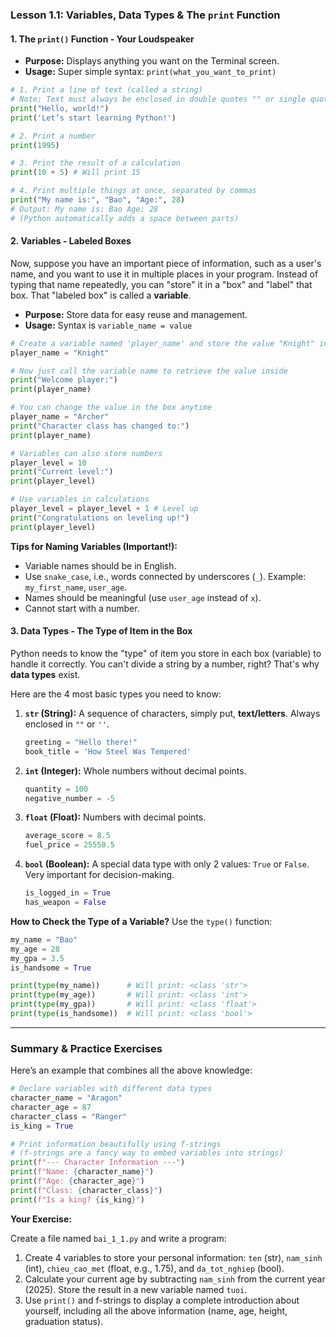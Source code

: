 ### **Lesson 1.1: Variables, Data Types & The `print` Function**

#### **1. The `print()` Function - Your Loudspeaker**

- **Purpose:** Displays anything you want on the Terminal screen.
- **Usage:** Super simple syntax: `print(what_you_want_to_print)`

```python
# 1. Print a line of text (called a string)
# Note: Text must always be enclosed in double quotes "" or single quotes ''
print("Hello, world!")
print('Let’s start learning Python!')

# 2. Print a number
print(1995)

# 3. Print the result of a calculation
print(10 + 5) # Will print 15

# 4. Print multiple things at once, separated by commas
print("My name is:", "Bao", "Age:", 28)
# Output: My name is: Bao Age: 28
# (Python automatically adds a space between parts)
```

#### **2. Variables - Labeled Boxes**

Now, suppose you have an important piece of information, such as a user's name, and you want to use it in multiple places in your program. Instead of typing that name repeatedly, you can "store" it in a "box" and "label" that box. That "labeled box" is called a **variable**.

- **Purpose:** Store data for easy reuse and management.
- **Usage:** Syntax is `variable_name = value`

```python
# Create a variable named 'player_name' and store the value "Knight" in it
player_name = "Knight"

# Now just call the variable name to retrieve the value inside
print("Welcome player:")
print(player_name)

# You can change the value in the box anytime
player_name = "Archer"
print("Character class has changed to:")
print(player_name)

# Variables can also store numbers
player_level = 10
print("Current level:")
print(player_level)

# Use variables in calculations
player_level = player_level + 1 # Level up
print("Congratulations on leveling up!")
print(player_level)
```

**Tips for Naming Variables (Important!):**

- Variable names should be in English.
- Use `snake_case`, i.e., words connected by underscores (`_`). Example: `my_first_name`, `user_age`.
- Names should be meaningful (use `user_age` instead of `x`).
- Cannot start with a number.

#### **3. Data Types - The Type of Item in the Box**

Python needs to know the "type" of item you store in each box (variable) to handle it correctly. You can't divide a string by a number, right? That's why **data types** exist.

Here are the 4 most basic types you need to know:

1. **`str` (String):** A sequence of characters, simply put, **text/letters**. Always enclosed in `""` or `''`.
   ```python
   greeting = "Hello there!"
   book_title = 'How Steel Was Tempered'
   ```
2. **`int` (Integer):** Whole numbers without decimal points.
   ```python
   quantity = 100
   negative_number = -5
   ```
3. **`float` (Float):** Numbers with decimal points.
   ```python
   average_score = 8.5
   fuel_price = 25550.5
   ```
4. **`bool` (Boolean):** A special data type with only 2 values: `True` or `False`. Very important for decision-making.
   ```python
   is_logged_in = True
   has_weapon = False
   ```

**How to Check the Type of a Variable?** Use the `type()` function:

```python
my_name = "Bao"
my_age = 28
my_gpa = 3.5
is_handsome = True

print(type(my_name))      # Will print: <class 'str'>
print(type(my_age))       # Will print: <class 'int'>
print(type(my_gpa))       # Will print: <class 'float'>
print(type(is_handsome))  # Will print: <class 'bool'>
```

---

### **Summary & Practice Exercises**

Here’s an example that combines all the above knowledge:

```python
# Declare variables with different data types
character_name = "Aragon"
character_age = 87
character_class = "Ranger"
is_king = True

# Print information beautifully using f-strings
# (f-strings are a fancy way to embed variables into strings)
print(f"--- Character Information ---")
print(f"Name: {character_name}")
print(f"Age: {character_age}")
print(f"Class: {character_class}")
print(f"Is a king? {is_king}")
```

**Your Exercise:**

Create a file named `bai_1_1.py` and write a program:

1. Create 4 variables to store your personal information: `ten` (str), `nam_sinh` (int), `chieu_cao_met` (float, e.g., 1.75), and `da_tot_nghiep` (bool).
2. Calculate your current age by subtracting `nam_sinh` from the current year (2025). Store the result in a new variable named `tuoi`.
3. Use `print()` and f-strings to display a complete introduction about yourself, including all the above information (name, age, height, graduation status).
